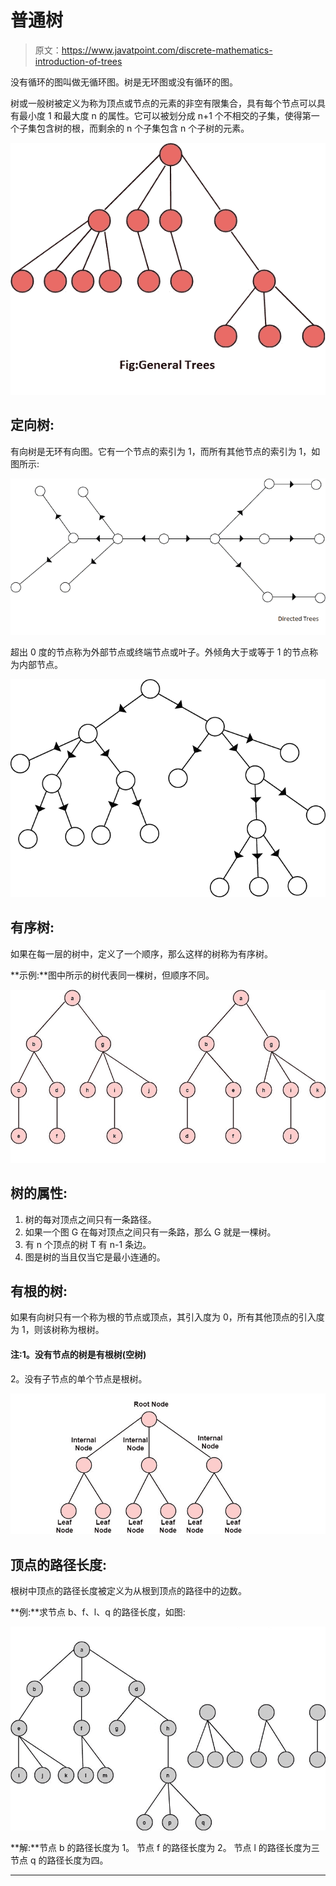# 普通树

> 原文：<https://www.javatpoint.com/discrete-mathematics-introduction-of-trees>

没有循环的图叫做无循环图。树是无环图或没有循环的图。

树或一般树被定义为称为顶点或节点的元素的非空有限集合，具有每个节点可以具有最小度 1 和最大度 n 的属性。它可以被划分成 n+1 个不相交的子集，使得第一个子集包含树的根，而剩余的 n 个子集包含 n 个子树的元素。

![Discrete Mathematics Introduction of Trees](img/6d6342757bfcce41806dc8002612af2e.png)

## 定向树:

有向树是无环有向图。它有一个节点的索引为 1，而所有其他节点的索引为 1，如图所示:

![Discrete Mathematics Introduction of Trees](img/7527e4baade809ac249795164afe74c9.png)

超出 0 度的节点称为外部节点或终端节点或叶子。外倾角大于或等于 1 的节点称为内部节点。

![Discrete Mathematics Introduction of Trees](img/074c14e7b3001af7e334b46da86550b9.png)

## 有序树:

如果在每一层的树中，定义了一个顺序，那么这样的树称为有序树。

**示例:**图中所示的树代表同一棵树，但顺序不同。

![Discrete Mathematics Introduction of Trees](img/9dc9da5045a608602fe9647e6ac261a6.png)

## 树的属性:

1.  树的每对顶点之间只有一条路径。
2.  如果一个图 G 在每对顶点之间只有一条路，那么 G 就是一棵树。
3.  有 n 个顶点的树 T 有 n-1 条边。
4.  图是树的当且仅当它是最小连通的。

## 有根的树:

如果有向树只有一个称为根的节点或顶点，其引入度为 0，所有其他顶点的引入度为 1，则该树称为根树。

#### 注:1。没有节点的树是有根树(空树)
2。没有子节点的单个节点是根树。

![Discrete Mathematics Introduction of Trees](img/96a8de1fe410c8654fbf876dfd4682f2.png)

## 顶点的路径长度:

根树中顶点的路径长度被定义为从根到顶点的路径中的边数。

**例:**求节点 b、f、l、q 的路径长度，如图:

![Discrete Mathematics Introduction of Trees](img/8aa2281e51f01b097850d007e3334b49.png)

**解:**节点 b 的路径长度为 1。
节点 f 的路径长度为 2。
节点 l 的路径长度为三
节点 q 的路径长度为四。

* * *